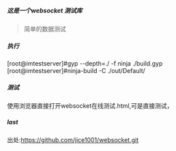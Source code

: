
##### 这是一个websocket 测试库

> 简单的数据测试
##### 执行

[root@imtestserver]#gyp --depth=./ -f ninja ./build.gyp
[root@imtestserver]#ninja-build -C ./out/Default/

##### 测试

使用浏览器直接打开websocket在线测试.html,可是直接测试，

##### last

出处:https://github.com/jice1001/websocket.git



